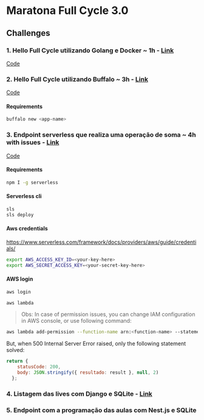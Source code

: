 # Maratona Full Cycle 3.0

## Challenges
### 1. Hello Full Cycle utilizando Golang e Docker ~ 1h - [Link](https://maratona.fullcycle.com.br/desafios/desafios-novo/)
[Code](https://github.com/armbrustsamuel/fullcycle3.0/tree/master/desafio-1)

### 2. Hello Full Cycle utilizando Buffalo ~ 3h - [Link](https://maratona.fullcycle.com.br/desafios/hello-world-utilizando-golang-e-buffalo/)
[Code](https://github.com/armbrustsamuel/fullcycle3.0/tree/master/desafio-2)

#### Requirements
```bash
buffalo new <app-name>
```

### 3. Endpoint serverless que realiza uma operação de soma ~ 4h with issues - [Link](https://maratona.fullcycle.com.br/desafios/endpoint-serverless-que-realiza-uma-operacao-de-so/)
[Code](https://github.com/armbrustsamuel/fullcycle3.0/tree/master/desafio-3)

#### Requirements

```bash
npm I -g serverless
```

#### Serverless cli
```bash
sls
sls deploy
```

#### Aws credentials
https://www.serverless.com/framework/docs/providers/aws/guide/credentials/

```bash
export AWS_ACCESS_KEY_ID=<your-key-here>
export AWS_SECRET_ACCESS_KEY=<your-secret-key-here>
```
#### AWS login
```bash
aws login

aws lambda
```

> Obs: In case of permission issues, you can change IAM configuration in AWS console, or use following command:

```bash
aws lambda add-permission --function-name arn:<function-name> --statement-id lambda-invoke-function --action lambda:InvokeFunction --principal <from-function-properties> --source-arn arn:<source-function>
```

But, when 500 Internal Server Error raised, only the following statement solved:
```javascript
return {
    statusCode: 200,
    body: JSON.stringify({ resultado: result }, null, 2)
  };
```

### 4. Listagem das lives com Django e SQLite - [Link](https://maratona.fullcycle.com.br/desafios/listagem-das-lives-com-django-e-sqlite/)

### 5. Endpoint com a programação das aulas com Nest.js e SQLite

